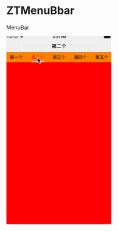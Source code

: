 # ZTMenuBbar
MenuBar

![image](https://github.com/ZTV587/ZTMenuBar/blob/master/ZTMenuBbar/GIF/Untitledq.gif)
